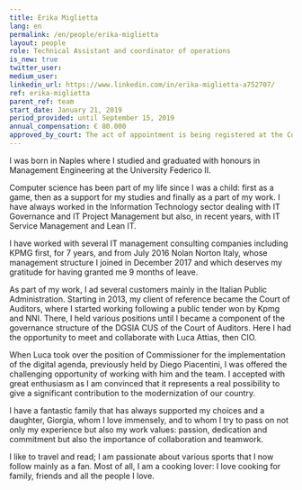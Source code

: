 ```yaml
---
title: Erika Miglietta
lang: en
permalink: /en/people/erika-miglietta
layout: people
role: Technical Assistant and coordinator of operations
is_new: true
twitter_user:
medium_user:
linkedin_url: https://www.linkedin.com/in/erika-miglietta-a752707/
ref: erika-miglietta
parent_ref: team
start_date: January 21, 2019
period_provided: until September 15, 2019
annual_compensation: € 80.000
approved_by_court: The act of appointment is being registered at the Court of Auditors.
---
```

I was born in Naples where  I studied and graduated with honours in Management Engineering at the University Federico II. 

Computer science has been part of my life since I was a child: first as a game, then as a support for my studies and finally as a part of my work. I have always worked in the Information Technology sector dealing with IT Governance and IT Project Management but also, in recent years, with IT Service Management and Lean IT.

I have worked with several IT management consulting companies including KPMG first, for 7 years, and from July 2016 Nolan Norton Italy, whose management structure I joined in December 2017 and which deserves my gratitude for having granted me 9 months of leave.

As part of my work, I ad several customers mainly in the Italian Public Administration. Starting in 2013, my client of reference became the Court of Auditors, where I started working following a public tender won by Kpmg and NNI. There, I held various positions until I became a  component of the governance structure of the DGSIA CUS of the Court of Auditors. Here I had the opportunity to meet and collaborate with Luca Attias,  then CIO.

When Luca took over  the position of Commissioner for the implementation of the digital agenda, previously held by Diego Piacentini, I was offered the challenging opportunity of working  with him and the  team.  I accepted with great enthusiasm  as I am convinced  that it represents a real possibility  to give a significant contribution  to the modernization of our country. 

I have a fantastic family that has always supported my choices and a daughter, Giorgia, whom I love immensely, and to whom I try to pass on not only my experience but also my work values: passion, dedication and commitment but also the importance of collaboration and teamwork.

I like to travel and read; I am passionate about various sports that I now follow mainly as a fan.  Most of all, I am a cooking lover: I love cooking for family, friends and all the people I love. 

